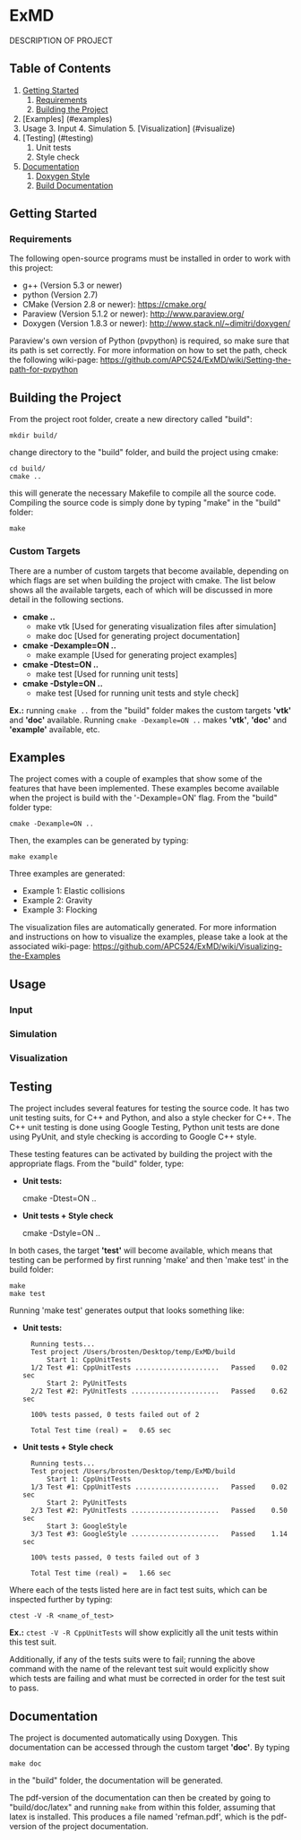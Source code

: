# ExMD
DESCRIPTION OF PROJECT

## Table of Contents
1. [Getting Started](#getting_started)
    1. [Requirements](#requirements)
    2. [Building the Project](#build_project)
2. [Examples] (#examples)
3. Usage
    3. Input
    4. Simulation
    5. [Visualization] (#visualize)
6. [Testing] (#testing)
    1. Unit tests
    2. Style check
7. [Documentation](#documentation)
    1. [Doxygen Style](#dox_style)
    2. [Build Documentation](#build_documentation)

## Getting Started <a name="getting_started"></a>

### Requirements <a name="requirements"></a>
The following open-source programs must be installed in order to work with this project:
* g++       (Version 5.3 or newer)
* python    (Version 2.7)
* CMake     (Version 2.8 or newer): https://cmake.org/
* Paraview  (Version 5.1.2 or newer): http://www.paraview.org/
* Doxygen   (Version 1.8.3 or newer): http://www.stack.nl/~dimitri/doxygen/

Paraview's own version of Python (pvpython) is required, so make sure that its path is set correctly. For more information on how to set the path, check the following wiki-page: https://github.com/APC524/ExMD/wiki/Setting-the-path-for-pvpython

## Building the Project <a name="build_project"></a>
From the project root folder, create a new directory called "build":

    mkdir build/

change directory to the "build" folder, and build the project using cmake:

    cd build/
    cmake ..

this will generate the necessary Makefile to compile all the source code. Compiling the source code is simply done by typing "make" in the "build" folder:

    make

### Custom Targets
There are a number of custom targets that become available, depending on which flags are set when building the project with cmake. The list below shows all the available targets, each of which will be discussed in more detail in the following sections.

* **cmake ..**
    * make vtk [Used for generating visualization files after simulation]
    * make doc [Used for generating project documentation]
* **cmake -Dexample=ON ..**
    * make example [Used for generating project examples]
* **cmake -Dtest=ON ..**
    * make test [Used for running unit tests]
* **cmake -Dstyle=ON ..**
    * make test [Used for running unit tests and style check]

**Ex.:** running `cmake ..` from the "build" folder makes the custom targets **'vtk'** and **'doc'** available. Running `cmake -Dexample=ON ..` makes **'vtk'**, **'doc'** and **'example'** available, etc.


## Examples
The project comes with a couple of examples that show some of the features that have been implemented. These examples become available when the project is build with the '-Dexample=ON' flag. From the "build" folder type:

    cmake -Dexample=ON ..

Then, the examples can be generated by typing:

    make example

Three examples are generated:
* Example 1: Elastic collisions
* Example 2: Gravity
* Example 3: Flocking

The visualization files are automatically generated. For more information and instructions on how to visualize the examples, please take a look at the associated wiki-page: https://github.com/APC524/ExMD/wiki/Visualizing-the-Examples

## Usage

### Input

### Simulation

### Visualization

## Testing <a name="testing"></a>
The project includes several features for testing the source code. It has two unit testing suits, for C++ and Python, and also a style checker for C++. The C++ unit testing is done using Google Testing, Python unit tests are done using PyUnit, and style checking is according to Google C++ style.

These testing features can be activated by building the project with the appropriate flags. From the "build" folder, type:
* **Unit tests:**

    cmake -Dtest=ON ..

* **Unit tests + Style check**

    cmake -Dstyle=ON ..

In both cases, the target **'test'** will become available, which means that testing can be performed by first running 'make' and then 'make test' in the build folder:

    make
    make test

Running 'make test' generates output that looks something like:
* **Unit tests:**

        Running tests...
        Test project /Users/brosten/Desktop/temp/ExMD/build
            Start 1: CppUnitTests
        1/2 Test #1: CppUnitTests .....................   Passed    0.02 sec
            Start 2: PyUnitTests
        2/2 Test #2: PyUnitTests ......................   Passed    0.62 sec
        
        100% tests passed, 0 tests failed out of 2
        
        Total Test time (real) =   0.65 sec

* **Unit tests + Style check**

        Running tests...
        Test project /Users/brosten/Desktop/temp/ExMD/build
            Start 1: CppUnitTests
        1/3 Test #1: CppUnitTests .....................   Passed    0.02 sec
            Start 2: PyUnitTests
        2/3 Test #2: PyUnitTests ......................   Passed    0.50 sec
            Start 3: GoogleStyle
        3/3 Test #3: GoogleStyle ......................   Passed    1.14 sec
        
        100% tests passed, 0 tests failed out of 3
        
        Total Test time (real) =   1.66 sec

Where each of the tests listed here are in fact test suits, which can be inspected further by typing:

    ctest -V -R <name_of_test>

**Ex.:** `ctest -V -R CppUnitTests` will show explicitly all the unit tests within this test suit.

Additionally, if any of the tests suits were to fail; running the above command with the name of the relevant test suit would explicitly show which tests are failing and what must be corrected in order for the test suit to pass.

## Documentation <a name="documentation"></a>
The project is documented automatically using Doxygen. This documentation can be accessed through the custom target **'doc'**. By typing

    make doc

in the "build" folder, the documentation will be generated.

The pdf-version of the documentation can then be created by going to "build/doc/latex" and running `make` from within this folder, assuming that latex is installed. This produces a file named 'refman.pdf', which is the pdf-version of the project documentation.
